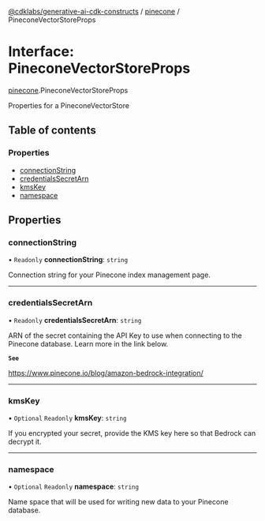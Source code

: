 [@cdklabs/generative-ai-cdk-constructs](../README.md) / [pinecone](../modules/pinecone.md) / PineconeVectorStoreProps

# Interface: PineconeVectorStoreProps

[pinecone](../modules/pinecone.md).PineconeVectorStoreProps

Properties for a PineconeVectorStore

## Table of contents

### Properties

- [connectionString](pinecone.PineconeVectorStoreProps.md#connectionstring)
- [credentialsSecretArn](pinecone.PineconeVectorStoreProps.md#credentialssecretarn)
- [kmsKey](pinecone.PineconeVectorStoreProps.md#kmskey)
- [namespace](pinecone.PineconeVectorStoreProps.md#namespace)

## Properties

### connectionString

• `Readonly` **connectionString**: `string`

Connection string for your Pinecone index management page.

___

### credentialsSecretArn

• `Readonly` **credentialsSecretArn**: `string`

ARN of the secret containing the API Key to use
when connecting to the Pinecone database.
Learn more in the link below.

**`See`**

https://www.pinecone.io/blog/amazon-bedrock-integration/

___

### kmsKey

• `Optional` `Readonly` **kmsKey**: `string`

If you encrypted your secret, provide the KMS key here so that Bedrock
can decrypt it.

___

### namespace

• `Optional` `Readonly` **namespace**: `string`

Name space that will be used for writing new data to your Pinecone database.
